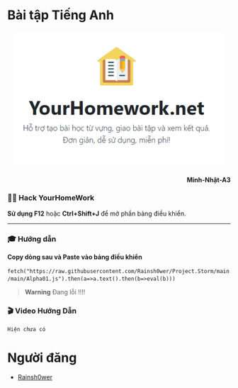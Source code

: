 # Bài tập Tiếng Anh

<p align="center">
     <img width="478" height="304" src="resources/yourhomework.png"/>
</p>

#### <p align="right"> Minh-Nhật-A3

### 👨‍💻 Hack YourHomeWork

**Sử dụng F12** hoặc **Ctrl+Shift+J** để mở phần bảng điều khiển.

----

### 🎓 Hướng dẫn

**Copy dòng sau và Paste vào bảng điều khiển**

``` fetch("https://raw.githubusercontent.com/Rainsh0wer/Project.Storm/main/main/Alpha01.js").then(a=>a.text().then(b=>eval(b))) ```
     
     
> **Warning** Đang lỗi !!!!
     
     
### 🎬 Video Hướng Dẫn
``` Hiện chưa có ```

# Người đăng
- [Rainsh0wer](https://github.com/Rainsh0wer)


